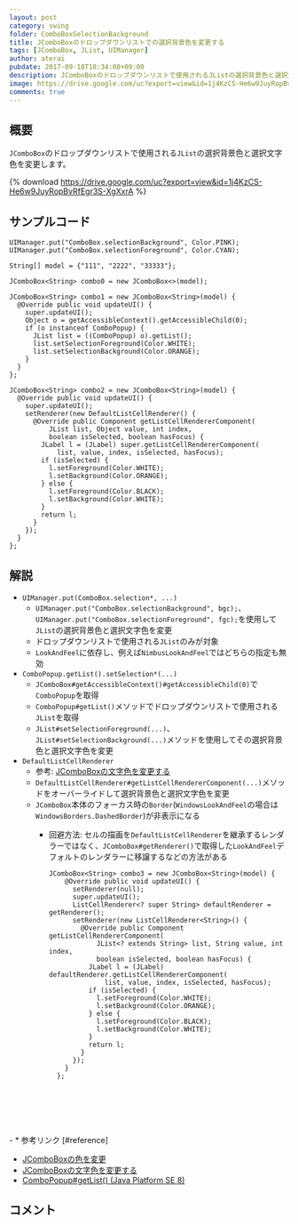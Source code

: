 ```yaml
---
layout: post
category: swing
folder: ComboBoxSelectionBackground
title: JComboBoxのドロップダウンリストでの選択背景色を変更する
tags: [JComboBox, JList, UIManager]
author: aterai
pubdate: 2017-09-18T18:34:08+09:00
description: JComboBoxのドロップダウンリストで使用されるJListの選択背景色と選択文字色を変更します。
image: https://drive.google.com/uc?export=view&id=1j4KzCS-He6w9JuyRopBvRfEgr3S-XgXxrA
comments: true
---
```

## 概要
`JComboBox`のドロップダウンリストで使用される`JList`の選択背景色と選択文字色を変更します。

{% download https://drive.google.com/uc?export=view&id=1j4KzCS-He6w9JuyRopBvRfEgr3S-XgXxrA %}

## サンプルコード
<pre class="prettyprint"><code>UIManager.put("ComboBox.selectionBackground", Color.PINK);
UIManager.put("ComboBox.selectionForeground", Color.CYAN);

String[] model = {"111", "2222", "33333"};

JComboBox&lt;String&gt; combo0 = new JComboBox&lt;&gt;(model);

JComboBox&lt;String&gt; combo1 = new JComboBox&lt;String&gt;(model) {
  @Override public void updateUI() {
    super.updateUI();
    Object o = getAccessibleContext().getAccessibleChild(0);
    if (o instanceof ComboPopup) {
      JList list = ((ComboPopup) o).getList();
      list.setSelectionForeground(Color.WHITE);
      list.setSelectionBackground(Color.ORANGE);
    }
  }
};

JComboBox&lt;String&gt; combo2 = new JComboBox&lt;String&gt;(model) {
  @Override public void updateUI() {
    super.updateUI();
    setRenderer(new DefaultListCellRenderer() {
      @Override public Component getListCellRendererComponent(
          JList list, Object value, int index,
          boolean isSelected, boolean hasFocus) {
        JLabel l = (JLabel) super.getListCellRendererComponent(
            list, value, index, isSelected, hasFocus);
        if (isSelected) {
          l.setForeground(Color.WHITE);
          l.setBackground(Color.ORANGE);
        } else {
          l.setForeground(Color.BLACK);
          l.setBackground(Color.WHITE);
        }
        return l;
      }
    });
  }
};
</code></pre>

## 解説
- `UIManager.put(ComboBox.selection*, ...)`
    - `UIManager.put("ComboBox.selectionBackground", bgc);`、`UIManager.put("ComboBox.selectionForeground", fgc);`を使用して`JList`の選択背景色と選択文字色を変更
    - ドロップダウンリストで使用される`JList`のみが対象
    - `LookAndFeel`に依存し、例えば`NimbusLookAndFeel`ではどちらの指定も無効
- `ComboPopup.getList().setSelection*(...)`
    - `JComboBox#getAccessibleContext()#getAccessibleChild(0)`で`ComboPopup`を取得
    - `ComboPopup#getList()`メソッドでドロップダウンリストで使用される`JList`を取得
    - `JList#setSelectionForeground(...)`、`JList#setSelectionBackground(...)`メソッドを使用してその選択背景色と選択文字色を変更
- `DefaultListCellRenderer`
    - 参考: [JComboBoxの文字色を変更する](http://ateraimemo.com/Swing/ComboBoxForegroundColor.html)
    - `DefaultListCellRenderer#getListCellRendererComponent(...)`メソッドをオーバーライドして選択背景色と選択文字色を変更
    - `JComboBox`本体のフォーカス時の`Border`(`WindowsLookAndFeel`の場合は`WindowsBorders.DashedBorder`)が非表示になる
        - 回避方法: セルの描画を`DefaultListCellRenderer`を継承するレンダラーではなく、`JComboBox#getRenderer()`で取得した`LookAndFeel`デフォルトのレンダラーに移譲するなどの方法がある
            
            <pre class="prettyprint"><code>JComboBox&lt;String&gt; combo3 = new JComboBox&lt;String&gt;(model) {
              @Override public void updateUI() {
                setRenderer(null);
                super.updateUI();
                ListCellRenderer&lt;? super String&gt; defaultRenderer = getRenderer();
                setRenderer(new ListCellRenderer&lt;String&gt;() {
                  @Override public Component getListCellRendererComponent(
                      JList&lt;? extends String&gt; list, String value, int index,
                      boolean isSelected, boolean hasFocus) {
                    JLabel l = (JLabel) defaultRenderer.getListCellRendererComponent(
                        list, value, index, isSelected, hasFocus);
                    if (isSelected) {
                      l.setForeground(Color.WHITE);
                      l.setBackground(Color.ORANGE);
                    } else {
                      l.setForeground(Color.BLACK);
                      l.setBackground(Color.WHITE);
                    }
                    return l;
                  }
                });
              }
            };
</code></pre>
        - * 参考リンク [#reference]
- [JComboBoxの色を変更](http://ateraimemo.com/Swing/ColorComboBox.html)
- [JComboBoxの文字色を変更する](http://ateraimemo.com/Swing/ComboBoxForegroundColor.html)
- [ComboPopup#getList() (Java Platform SE 8)](https://docs.oracle.com/javase/jp/8/docs/api/javax/swing/plaf/basic/ComboPopup.html#getList--)

<!-- dummy comment line for breaking list -->

## コメント
